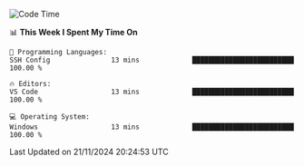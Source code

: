 
<!--START_SECTION:waka-->
![Code Time](http://img.shields.io/badge/Code%20Time-729%20hrs%2045%20mins-blue)

📊 **This Week I Spent My Time On** 

```text
💬 Programming Languages: 
SSH Config               13 mins             █████████████████████████   100.00 % 

🔥 Editors: 
VS Code                  13 mins             █████████████████████████   100.00 % 

💻 Operating System: 
Windows                  13 mins             █████████████████████████   100.00 % 
```


 Last Updated on 21/11/2024 20:24:53 UTC
<!--END_SECTION:waka-->

